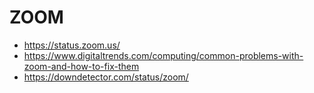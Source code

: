 # ZOOM

* https://status.zoom.us/
* https://www.digitaltrends.com/computing/common-problems-with-zoom-and-how-to-fix-them
* https://downdetector.com/status/zoom/